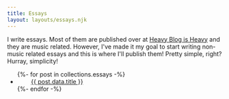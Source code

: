```yaml
---
title: Essays
layout: layouts/essays.njk
---
```


I write essays. Most of them are published over at [Heavy Blog is Heavy](www.heavyblogisheavy.com) and they are music related. However, I've made it my goal to start writing non-music related essays and this is where I'll publish them! Pretty simple, right? Hurray, simplicity!

<ul id="collectionList" class="">
{%- for post in collections.essays -%}
  <li><i style="margin-right:1rem;margin-left:1rem;color:#ff8c8c" class="fas fa-moon"></i><a href="{{ post.url | url }}">{{ post.data.title }}</a></li>
{%- endfor -%}
</ul>